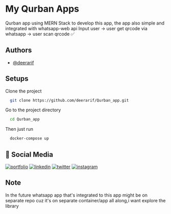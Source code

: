 # My Qurban Apps

Qurban app using MERN Stack to develop this app, the app also simple and integrated with whatsapp-web api
Input user -> user get qrcode via whatsapp -> user scan qrcode ✅

## Authors

- [@deerarif](https://www.github.com/deerarif)

## Setups

Clone the project

```bash
  git clone https://github.com/deerarif/Qurban_app.git
```

Go to the project directory

```bash
  cd Qurban_app
```

Then just run

```bash
  docker-compose up
```

## 🔗 Social Media

[![portfolio](https://img.shields.io/badge/my_portfolio-000?style=for-the-badge&logo=ko-fi&logoColor=white)](https://deerarif.online/)
[![linkedin](https://img.shields.io/badge/linkedin-0A66C2?style=for-the-badge&logo=linkedin&logoColor=white)](https://www.linkedin.com/deerarif)
[![twitter](https://img.shields.io/badge/twitter-1DA1F2?style=for-the-badge&logo=twitter&logoColor=white)](https://twitter.com/kolamsarden)
[![instagram](https://img.shields.io/badge/Instagram-E4405F?style=for-the-badge&logo=instagram&logoColor=white)](https://instagram.com/kodebubur)

## Note

In the future whatsapp app that's integrated to this app might be on separate repo cuz it's on separate container/app all along,i want explore the library
